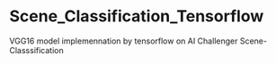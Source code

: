 # Scene_Classification_Tensorflow
VGG16 model implemennation by tensorflow on AI Challenger Scene-Classsification
